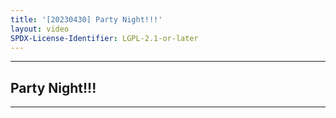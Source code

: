 ```yaml
---
title: '[20230430] Party Night!!!'
layout: video
SPDX-License-Identifier: LGPL-2.1-or-later
---
```


---

## Party Night!!!

<div class="container">
  <video-js id="my-video" class="vjs-fluid vjs-layout-medium" controls preload="auto" poster="https://media.discordapp.net/attachments/1083515523846914179/1102416491221094481/20230430.jpg">
    <source src="https://drive.ayampenyet.eu.org/api/raw/?path=/%F0%9F%94%AE%20Unarchive%20Karaoke%20Moona/%5B20230430%5D%20%E3%80%90MoonUtau%E3%80%91Party%20Night!!!%E3%80%90Unarchive%E3%80%91%20%5BMoona%20Hoshinova%20hololive-ID%5D%20(NAHCY5QvwPE).mp4" type="video/mp4"/>
  </video-js>
</div>

---
